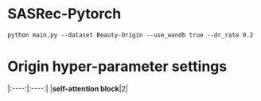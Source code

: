 # SASRec-Pytorch

```
python main.py --dataset Beauty-Origin --use_wandb true --dr_rate 0.2
```

# Origin hyper-parameter settings 

|:----:|:----:|
|**self-attention block**|2|

